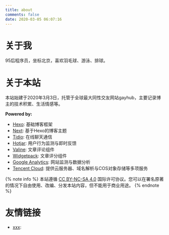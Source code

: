 ```yaml
---
title: about
comments: false
date: 2020-03-05 06:07:16
---
```



# 关于我

95后程序员，坐标北京，喜欢羽毛球、游泳、排球。

# 关于本站

本站始建于2020年3月3日，托管于全球最大同性交友网站gayhub，主要记录博主的技术积累、生活情感等。

<p style="margin: 0px; font-weight: bold;">Powered by:</p>

- [Hexo](https://hexo.io/zh-cn/): 基础博客框架
- [Next](https://github.com/theme-next/hexo-theme-next): 基于Hexo的博客主题
- [Tidio](https://www.tidiochat.com/): 在线聊天通信
- [Hotjar](https://www.hotjar.com/): 用户行为监测与即时反馈
- [Valine](https://valine.js.org/): 文章评论组件
- [Widgetpack](https://widgetpack.com/): 文章评分组件
- [Google Analytics](https://analytics.google.com/): 网站监测与数据分析
- [Tencent Cloud](https://cloud.tencent.com/): 提供云服务器、域名解析与COS对象存储等多项服务

{% note info %}
本站遵循 [CC BY-NC-SA 4.0](https://creativecommons.org/licenses/by-nc-sa/4.0/) 国际许可协议。您可以在署名原著的情况下自由使用、改编、分发本站内容，但不能用于商业用途。
{% endnote %}

# 友情链接

- [xxx](http://xxx/): 